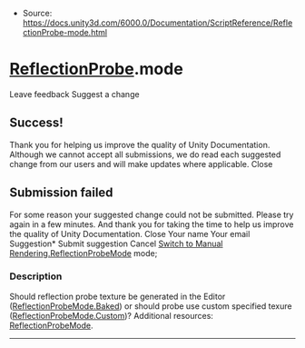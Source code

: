 * Source: https://docs.unity3d.com/6000.0/Documentation/ScriptReference/ReflectionProbe-mode.html

#  [ReflectionProbe](https://docs.unity3d.com/6000.0/Documentation/ScriptReference/ReflectionProbe.html).mode
Leave feedback
Suggest a change
## Success!
Thank you for helping us improve the quality of Unity Documentation. Although we cannot accept all submissions, we do read each suggested change from our users and will make updates where applicable.
Close
## Submission failed
For some reason your suggested change could not be submitted. Please <a>try again</a> in a few minutes. And thank you for taking the time to help us improve the quality of Unity Documentation.
Close
Your name Your email Suggestion* Submit suggestion
Cancel
[Switch to Manual](https://docs.unity3d.com/6000.0/Documentation/Manual/class-ReflectionProbe.html "Go to ReflectionProbe Component in the Manual")
[Rendering.ReflectionProbeMode](https://docs.unity3d.com/6000.0/Documentation/ScriptReference/Rendering.ReflectionProbeMode.html) mode; 
### Description
Should reflection probe texture be generated in the Editor ([ReflectionProbeMode.Baked](https://docs.unity3d.com/6000.0/Documentation/ScriptReference/Rendering.ReflectionProbeMode.Baked.html)) or should probe use custom specified texure ([ReflectionProbeMode.Custom](https://docs.unity3d.com/6000.0/Documentation/ScriptReference/Rendering.ReflectionProbeMode.Custom.html))?
Additional resources: [ReflectionProbeMode](https://docs.unity3d.com/6000.0/Documentation/ScriptReference/Rendering.ReflectionProbeMode.html).
* * *
